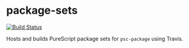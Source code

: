 # package-sets

[![Build Status](https://travis-ci.org/purescript/package-sets.svg?branch=master)](https://travis-ci.org/purescript/package-sets)

Hosts and builds PureScript package sets for `psc-package` using Travis.
